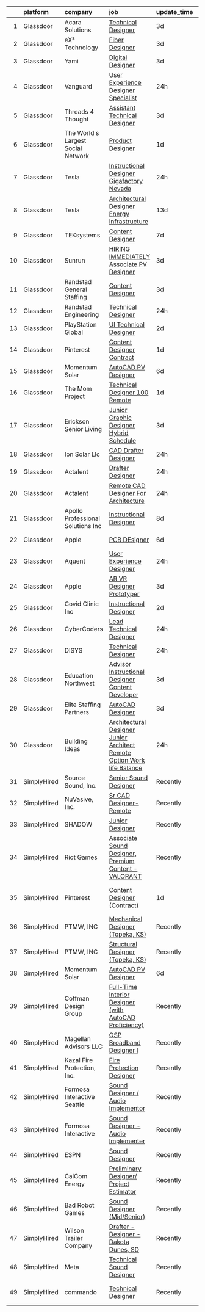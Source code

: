 

|    | platform    | company                            | job                                                                                                                                                                                                                                                                                                                                                                                                                                                                                                                                                                                                                                                                                                                                                                                                                                                                                                                                                                                                                                                                                                                                                                                                                                                                                                                                                                                                                                                                                                                                      | update_time   | location                      |
|---:|:------------|:-----------------------------------|:-----------------------------------------------------------------------------------------------------------------------------------------------------------------------------------------------------------------------------------------------------------------------------------------------------------------------------------------------------------------------------------------------------------------------------------------------------------------------------------------------------------------------------------------------------------------------------------------------------------------------------------------------------------------------------------------------------------------------------------------------------------------------------------------------------------------------------------------------------------------------------------------------------------------------------------------------------------------------------------------------------------------------------------------------------------------------------------------------------------------------------------------------------------------------------------------------------------------------------------------------------------------------------------------------------------------------------------------------------------------------------------------------------------------------------------------------------------------------------------------------------------------------------------------|:--------------|:------------------------------|
|  1 | Glassdoor   | Acara Solutions                    | [Technical Designer](https://www.glassdoor.com/partner/jobListing.htm?pos=115&ao=1110586&s=58&guid=00000183b1462b12be40de045f3eb716&src=GD_JOB_AD&t=SR&vt=w&cs=1_ea3396a7&cb=1665126509732&jobListingId=1008181993834&cpc=6A22310A23505C64&jrtk=3-0-1geokcapsh4fs801-1geokcaqg28im000-d8d157314acd840f--6NYlbfkN0BQuJXpfawXtfhwzLerQhC04iCxGrelUvn_xttDeop7CMmG32gURwRxtmLdzLGxgEQmZ8CREH2ktHNmkg6bckhbABEnTVq68w0z-4oC2EJ0ZMVv-WY3EPVcKJFz9z264rlnipFEiqGGHI0JD9WVUD8m1hYSu6RugMUdabt7CJ-Imj6MpVBKKP0OzNYvlkkHI6D61bS6mxn9Wt-A1TzgFfscXYw-LH5_EPCFTToZX6G5W3ZI3-Ii-Ej8gcSK0IphCR9NEPi17eym5t1TPwm89KtrK0HlBNkBr9ZxCww_KObFuvrXgHKIiwYhY2fu9RrqJ9RCCBuJ6FyQPSR1r9NKtVbKj8QI4aYtuo4LjSutywVxJK7fMngsOrPZGWdtMocyrygOiegJoxX1xF5OZSlkuV6qnr1b9jqmx199n_2ptyd0cM2vE5SJJQNOysEBBVO7y1Aotwz_aaTjXKtZy8A-h6fNwtHDdkxUxfN6N2t5SyeR67qe9EyKo5WP1L_h9MSFrfzaDTwE4zN0c8tpz6Zr8yhG9sSP46-op2s9n8tnv24NYn0EwdtC6V86Mj64Pl2jW6tbWD96kgeMlQk2WpT3OutV9G9gAA5XQ77xW923i-a4wSa2rJ9XSQGXtNubnTjOq-vJXKrQ746kivQeel-qDsFF7NHBvoqqmwBZ5XoJOFLO9J82D34gF85ccDh3cZUnDQRBSmwxxHrexpNXG1g23fpv)                                                                                                                                                                                                                                                                                                                                                                                                                                                                 | 3d            | Orlando, FL                   |
|  2 | Glassdoor   | eX² Technology                     | [Fiber Designer](https://www.glassdoor.com/partner/jobListing.htm?pos=112&ao=1110586&s=58&guid=00000183b1462b12be40de045f3eb716&src=GD_JOB_AD&t=SR&vt=w&ea=1&cs=1_a7ef0841&cb=1665126509732&jobListingId=1008181152822&cpc=149B3D5996025BBA&jrtk=3-0-1geokcapsh4fs801-1geokcaqg28im000-501e28533526928d--6NYlbfkN0Af7IH--f52cTUDwFMUanxXcd3NiV5wYJyzlyk1G5yREYjpyx22ZkWQaczA53RNvwV3Ft1O_8Sf5jnopNqidS4B3P51tgzO1hiw2xJV1Mw8KGQSfBibd-t3JzQt5z7MzEKLTZHiUr5suJhbdEWMLlPvNnwEqtYiFjXACWBU4mOVYy8ivw2VUYCkOZnonorSkWlxP46oKHKlS4JqHspeL5DkK1zISuoVAjn90baQ6P26LiZ3iBgUYRlj8DcfNRoULSWraLucKFIyy6TmZKstnUHt7OgKODpytopxRDTkE_1HwZpVAi9bVRpDqSVrQKntASRsUfx1dUsstDxLXZDCpMqB68FlVhBzAJQyVrPTm3--B_abya2ug0iffH-BmUNIRFBW4Dg1UGzhiDvxbxM3R-6C36nVb72L9VUIgbNL_pSv-ooBNmjRFea3HV7WqHCA0UQOjCpd9DanXaevOgNElqvduuy1QgHZFvqIUngBB9hd31NTH0NaOJIGEOk7Do-H0H1Qbmr0RrMlsw%3D%3D)                                                                                                                                                                                                                                                                                                                                                                                                                                                                                                                                                                                                                                                                    | 3d            | Remote                        |
|  3 | Glassdoor   | Yami                               | [Digital Designer](https://www.glassdoor.com/partner/jobListing.htm?pos=106&ao=1110586&s=58&guid=00000183b1462b12be40de045f3eb716&src=GD_JOB_AD&t=SR&vt=w&ea=1&cs=1_1d137105&cb=1665126509731&jobListingId=1008181019653&cpc=8D52E76475A7E842&jrtk=3-0-1geokcapsh4fs801-1geokcaqg28im000-4b7391dd8006dac6--6NYlbfkN0DsBOlmEAMqZtav1V1WKZO3RUElpafjggtWvxyDQ3xFSmyORkCOQyPRy8brDkQF-0tx-M_FaeGFTi5xPkXA6pP_llQ907OambRdmHN7rVS4lqoHDoH3T9hJpxZ4Yo4p270-LHduIFPvCR90ID65X1Ans2reBfMYIPmQhvUzvYw15zuBBZI0Kx1zAKTlY_5ChHx5oKd7iFbwXbv_AZ0gs1pKbgDqipjKS10oCfMkrvrVCntS-cwFeM3upPmKD3UOAKCpg3PW8ZqnY_FPPnTRO-LeNaeA56xOUJqmj7uHVMMR1e1_X14GUWZ94L4b3hm_tZuqds6Z9QkSngG6ukmErSePCNghmfYGHpC6Vv7PC8_ASKlaABG5-s6l5gelBAlamW_jl6l5gCWPzsRz-DWbi5ihPTicBUrjPaQ0lNvtjZnq94xiXcWEjWhks3ncuz2J7F6K7fatbDsjf9Y7xD7hMJm90Vpt-9oVGGyFf3zgxb4G0N8ReDr_fPgH8MqFrGT0w_4%3D)                                                                                                                                                                                                                                                                                                                                                                                                                                                                                                                                                                                                                                                                                | 3d            | Brea, CA                      |
|  4 | Glassdoor   | Vanguard                           | [User Experience Designer  Specialist](https://www.glassdoor.com/partner/jobListing.htm?pos=101&ao=1110586&s=58&guid=00000183b1462b12be40de045f3eb716&src=GD_JOB_AD&t=SR&vt=w&cs=1_bbf996ee&cb=1665126509730&jobListingId=1008190957929&cpc=CA5E2B5B7F82281C&jrtk=3-0-1geokcapsh4fs801-1geokcaqg28im000-ffd6b198e7dfc874--6NYlbfkN0BWQs_M7ZA8XLbIFWVw-PYcVVEPryqVLyWhKaEKPskHyy2-z6Z78n5au6PljKOGTAr1gdms7dybEXKYXycET6cgXiyHaT9VyQOXI-iUNz--_2vMp14FMahmsTFWg-R_ElZz8CaoOwv5JUv1lRN9TU03VywEi382tjnCJq0E_lrhNA1-qvFWCRvPcTySodYyWA4DZ7bKEnw8f97-5gm_equU5H8vNSymao9fXx0688QIUIOB5fuotwF2eo9X47apqzBfSjP5ewgZ1GUxuNEOeQfBkKBJZbz7WA64__LVU2sFrnDHcaVevhBN4FNojt0NyPaAsIqKB0o5muEoBkmtvYPotnmAaI9hPuoPYFYPJxPviH1EkRPiHcjj6hhb1IS34mkkOXV7Dap1YPV3dbBEHVU3QQbhB_JxLojJyf_6Yx5YxIrbWDNsuSLgNCrtiJqsN9ea4ypxl0tAMT1-9l8Hb5kK2iaOL4Vs2JAH-vXqIJQhqXdEqOZsK70ppx92XXX0oZSbe1Kpg-scdncC4zqJwmtaDxC-1FtH-bfDH_9MYwStBoixUBheIaXWxJKs-Qi1DlXHxXf9_DbzwNoiKSlf4tfVo2X4BSWv45potwKcBlJ2_kBr77zvhP-cYVW0WGV2ef3AQJc8O-ssccDDAWZJLYshtjZ7npGIadNCrUfqamov_Wi87YAOdlPtBNuUcByrrSpJfGbBCzGxmO-mphjCOd3X02QAT8ZdcMR-MqZVYpWTFWPRnXrJGNji1iun8GJypZSbhvJRm3Ri6c2c-W9PPuiEVU3JXm04V0aXKS11INoEPgNy3efZ2cuAiiCX60XQtcbT4fjzqjVin7u5d7RhQZhW1FLilSn5l25IZ0b1xNJa8ziZTWoEONjHwAeAMWZAoy1TNomCBwD0gE9h7SMN_SDXgPNDK65-XUW5FrcUIByDlM__3oi8AbQuVGl4QwLBWsmctlDHuWgPcSNGCORZzpqvAAqo5g7z13jJYO10GdHnc3IDtBo9imy5YHI5rzFtFafTcTDYtlpZHsH4pTqNoO2USR45koOmMAlYR24wVPaFDODe3WFFPWEOcmuhZDncMGXEZK27IaX0TZwWmckhhQwk6NEN3CxTodiKA2IwVne19MYlL0mxMztlktWWbiBap5k%3D) | 24h           | Charlotte, NC                 |
|  5 | Glassdoor   | Threads 4 Thought                  | [Assistant Technical Designer](https://www.glassdoor.com/partner/jobListing.htm?pos=105&ao=1110586&s=58&guid=00000183b1462b12be40de045f3eb716&src=GD_JOB_AD&t=SR&vt=w&ea=1&cs=1_bc234a4f&cb=1665126509731&jobListingId=1008181073185&cpc=7095061949A44974&jrtk=3-0-1geokcapsh4fs801-1geokcaqg28im000-66cfb0cd2a94e85e--6NYlbfkN0CvahHJL5dpwIe5nlYo2UZJB8CTXAEl9vJAxrd3EfdRQXgjh4B9lozu_TTseRakeh3Sj3UNYpP20lKRhCPDrnkQrL45L--LTF4MCXgRVpPeO80nceR--QTLoBI9FvqkC5kf3WpO8VOhS3gLpKsUo7S3A1CC1rwtBFHDI2FswDEbnAWfW-7q-G8p_aukSRyFmAfXL2QtLLO35T_6Xzvlj5u7EpW9pbw4ZQqOTsgEkmMvzkJ1fpZVnL_3bgcAsOSplueNtZ35rsXIje4OfsLljAYaGPhjcAJKSbjKPlpXxR3Jyx9l9gngXlc9TW32i27FAB0NYcSW842Tr-h-GQiimAxDq2QO9e3rcZ8Ixh-8mKRIyMn7Agh9Ytpr6PVSzlszdf465OXHbO7-Te3IdsR_bvQPCtQQY_EVVELBvJv5x1FMSEp8hm2MQASr5lZ9402cpfGOMGRwU0P6BuW3VrvpuhpdZULZ8Esu7ImjXMy7uLQa4u5WL84MM7CTpwEROn4P3ElEGO_3DXrarSOs6rOu8y7m)                                                                                                                                                                                                                                                                                                                                                                                                                                                                                                                                                                                                                                                  | 3d            | Van Nuys, CA                  |
|  6 | Glassdoor   | The World s Largest Social Network | [Product Designer](https://www.glassdoor.com/partner/jobListing.htm?pos=119&ao=1110586&s=58&guid=00000183b1462b12be40de045f3eb716&src=GD_JOB_AD&t=SR&vt=w&ea=1&cs=1_446de632&cb=1665126509733&jobListingId=1008187748779&cpc=AC285F3A3ECA6BB0&jrtk=3-0-1geokcapsh4fs801-1geokcaqg28im000-1b1cdd9b7422994d--6NYlbfkN0DSgjPPcnEdvoK3uuxfISLALE6pB1FR7YSHOr_tSg5_QGIhoz_2VqUepdcKLBLI_zT0DoD7XNjRcoIcKaTHwCz2Y2i1ECq_EwQMZd_omv903366SD5UImpmluXMywfiyVHpmfwirt2S1rMON-P3oeMczuQ-N_mFs0zMW3royv0fGkzCUxKi9qwJil8oeRnyMD8veniEcvmpBcDdHNjtGASIkVe6GWH3h9WDFE2qcuy-7JcX6N7NAT4yqsgUBFGqrzT4txfIV9vXh_UG8frTVq_4BUEapxq8QxyItaIUWzH6-vkU-7_dxMOPZiI83WnOygldRbGrQnP24DQjbVLIuvSjwqKncydAqG3TWQ_j9HB-e1uHGk27Lv8lBomjeLl9Q3epwql0wUJTzEetkkyhHS8Gg5wPP_-Oo20KGssjx_KHKugZLZhIVa7ot63kp0Sc2WMkbd9v9enlyHpCgl5sYOjVuxJiWU3sVakVJaRI64gZ784HY_TkLbJXs2Ibpky8XqiRg0tii5FY1TMxNxpCwiTOse9v1Lyjpg--gti3ujXYuklwHw14o7Yqa3qNndvMDgyo_FPk7BNSMOksZ5c958Pj)                                                                                                                                                                                                                                                                                                                                                                                                                                                                                                                                                                                              | 1d            | New York, NY                  |
|  7 | Glassdoor   | Tesla                              | [Instructional Designer  Gigafactory Nevada](https://www.glassdoor.com/partner/jobListing.htm?pos=103&ao=1110586&s=58&guid=00000183b1462b12be40de045f3eb716&src=GD_JOB_AD&t=SR&vt=w&cs=1_ab409318&cb=1665126509730&jobListingId=1008189902600&cpc=6FC5BA77C9A4CD78&jrtk=3-0-1geokcapsh4fs801-1geokcaqg28im000-bd456a97561c0fd0--6NYlbfkN0BkX03mv_qGbDFMol2YHqLRvzzvm2LmpzMO_FcYL_FtJlnJTzsjtFTdelRG5HbGrIe73qX_8cIg3ELV6R1qcRjimmS1G09ShQPiiKrIzkEJQtma9MT6LmHTUSDAwneCWyJtt7hi22QX0Ib4DMPvNSFVIMgMsLczosmbvaODcbccaKF09dHV7o39M80iQFSF5nI0UWji67d77CoOMrp7l3Ux6gMODfE6L-Cn61xgnp5YiYUZKJyVcn93DxdJMF1OAxbhpRQQ8zhDOIt437ujgtggMiTXVjbTHKTBuUsEZFPAr3dQwDo5hba2ucnUazXf4WP5G1-hXDdEPOdiiIJsBsI-K9b91KUQO8RBQYzTeyB7APFTKjF_3XU8NSxoOInOqPsOYMyDGPaN6dX7ndR7NYP_zBe8pNgqpQaOJiGoI2Pz-wm6_OHQgcAxvaoLI5tBnIcbPHYxqCxN3Uj7GyLuClg9d-XhZAzCRiPNWBOoyjxsQ_Ly2LB_ljUv2b--JOA4optrn6PzYYBOYx7Op410kUNa)                                                                                                                                                                                                                                                                                                                                                                                                                                                                                                                                                                                                                                         | 24h           | Sparks, NV                    |
|  8 | Glassdoor   | Tesla                              | [Architectural Designer  Energy Infrastructure](https://www.glassdoor.com/partner/jobListing.htm?pos=111&ao=1110586&s=58&guid=00000183b1462b12be40de045f3eb716&src=GD_JOB_AD&t=SR&vt=w&cs=1_272d24f7&cb=1665126509732&jobListingId=1008157900538&cpc=2CAED5C921A5F994&jrtk=3-0-1geokcapsh4fs801-1geokcaqg28im000-cc22fabd2b8fda2b--6NYlbfkN0BkX03mv_qGbDFMol2YHqLRvzzvm2LmpzMO_FcYL_FtJlnJTzsjtFTdelRG5HbGrIeSusCXICEjkzYmbzCEPg2NVVqVwZzw5JFA9_oHVCBnp17UhLj5rOZaWxEkNbX9vRJfOLxWDWFETZqKnqIT1bHbfW_n7rS6SJ-j2gQHDq6bQs4QUyaDsRZ2F1qNKq7TU_gSLnO4cJfYwpMD1HkjagM8RHzZWSk7tlpXHpGvnnwj2NrdcI2zZ_cxPlm3zXuFw2UPyVvL5QY2vGLd4UJv4iLynkgERaLJeFSRt0oPIWeSI7DmkwISlwzejn-RaTBMIFx3cHTXmRp5yGm6iRux6gf3fc8P5tKn8fk1GeIt3p-Co5oJLfeyBOkYK8Kzfqd4OHlzXbYtSd-5D0sjW6z7OVXumkF7Yppi4-xsVvNEPJJMwbMJMcbDURebX0Fsp2DV0lFkfULBYo8m-fo_PV4xrOnDPfX2DRAJZ1qTuqwEre0rd5YJxl8tjE_O9tcSTjVZD_yOTW2Jv7vsPEl85jJV4skY)                                                                                                                                                                                                                                                                                                                                                                                                                                                                                                                                                                                                                                      | 13d           | Fremont, CA                   |
|  9 | Glassdoor   | TEKsystems                         | [Content Designer](https://www.glassdoor.com/partner/jobListing.htm?pos=126&ao=1110586&s=58&guid=00000183b1462b12be40de045f3eb716&src=GD_JOB_AD&t=SR&vt=w&cs=1_f6787ea8&cb=1665126509733&jobListingId=1008172766137&cpc=9908D8D4413DBB8A&jrtk=3-0-1geokcapsh4fs801-1geokcaqg28im000-5c23b0692e70d235--6NYlbfkN0AuKz8EBO1xHDEL7V2YF9xF3dC_I9B9i-Zw2Jh8clPMK3KTieKealHQMRxLfyLBLKJ4QXP66uOfdwizqrx5IHsmziXrGj8iTkYpk2ObmCVm1Sf5eFc0v86RIiYqSTutH28uyHBUSROFHEdjVCAEDm-WQoNW0BvX-pATjsluuwQ9npgOwAp0_rzH4-yu4-tB2xUaFAOBpEDO5LjevrgvaCJ0jJLVGalSFbOi_NTtD17mu0IkWxkFM9cgnbBKSlpV6mPr9Sfvjavgj1LQ1y2Ns4jUpnZEMx-O-ILp5kCUlKm0MpVZzr0fgdSsWmwK_ChTPHTZSfEIn2oFNBsOFvPyBS27GXZ2UuLZLj8AYyw4wKczuo4uhXBULLlbhXV-e0-Tp3tfZfeVLQ0pdTAswDT3IUS4e_4QlPa6tEHx2VkQrCRPF9HtfojN3wEv2OVTz1sb7QsYXQS4K0pqzxCRAMD8g8BXzAfGXINAjdFxNUP8lQVcMzVbfBHedqY_5Sbib-iWZWud4UeR7GC8a_NnfWXeicKx2043acveyFVdq7zHa4KxfGokI6VCMoIXp0kBMGa-LQgG-xZpMB0wHH5iPACRMWCKBD7MgEio3DkWnjLQoarnSMVb1jeY1uGeu3MC35NXB0rHyHUe0ywh6W00gl9e7WXR222a1L8Wd6uTnetR7Zp3zldGVMd1F-uMAkuIaL4G9GMKJ_-0Bp5ArhtVDN2MnVlZrOwNX7QtA3tbS_--Pw__yxAQxpoRZF4VpVhDHZq5K3opa6iLdNWE5TFh3N02HROa5iglw6nfhsLLT-eL2uZ453d4sZzjE2VinJLzC20xqNmG5UVCptoIvRMxIfulWYQQMToCvbukDoscHYJvxFihi3RXLjRl-oFes-3S9YnR24cg8CLn-vKYgcfx3obAkBJnqNacJ6vSM5g7Z-57yGtrJ975MBM_ZFOPKKfeq9-hVm4y3DXV3RYIwa9AtJwI92T7dtp7O1pcaK0%3D)                                                                                                                                                                                     | 7d            | Mountain View, CA             |
| 10 | Glassdoor   | Sunrun                             | [HIRING IMMEDIATELY   Associate PV Designer](https://www.glassdoor.com/partner/jobListing.htm?pos=107&ao=1110586&s=58&guid=00000183b1462b12be40de045f3eb716&src=GD_JOB_AD&t=SR&vt=w&ea=1&cs=1_83d64be0&cb=1665126509731&jobListingId=1008181328108&cpc=F41FEAB56D215062&jrtk=3-0-1geokcapsh4fs801-1geokcaqg28im000-a03ea1800d9442c8--6NYlbfkN0AAJYvQJqkGyctdbwgYBdqpzYSt0PUhiiQc8Z2SIVaOwlllVF9sRwa6yXPHg7jqUvRGjME78G0t_8vnx9fpjTJ22wRaZieaF0SCLNOosVUgzBzfWwxRh8fMLZLGpbZzXzDvCrymmLo_7inDmLK5m2n-9hPrZCuuDm1qM5fn1x6JyvpC5wpwRtwOZnOCU7Qzc8L1PpqYjg-DlBg43n1Pj1KKl9uuueQIUa0kOPnMlx9kRZcGDaPBnPs4oQ-Qg4orKKPKZhr4qRRUvnj6JflPHIgwSDdluMQD424tHFZfRLidUxd7V5hzSdQ9FVxvQOLpU9LxfatTbs8xzCv_rEFTco3eKUSjozFklGcQsks1ZuXGm6C8jmyYWIeK0LhI-Qerq6DsXD3eTB57ZPXmmkHoSuO9dyd4OOeewjO0soEMtiUTQG0MidkXJvWy8CqMY2hu3kV9wT7PH00nNv7k8GiXRsDyL0V0K6bwFtulvRcs3w9LqE1fS4XZcHphRLWzPNCq4UULVhH6JRNW2aZTRew__jvacmMsahmW_5g%3D)                                                                                                                                                                                                                                                                                                                                                                                                                                                                                                                                                                                                                      | 3d            | Remote                        |
| 11 | Glassdoor   | Randstad General Staffing          | [Content Designer](https://www.glassdoor.com/partner/jobListing.htm?pos=127&ao=1110586&s=58&guid=00000183b1462b12be40de045f3eb716&src=GD_JOB_AD&t=SR&vt=w&ea=1&cs=1_a2d3d814&cb=1665126509733&jobListingId=1008181578672&cpc=3BA4CE39D5B5DEF5&jrtk=3-0-1geokcapsh4fs801-1geokcaqg28im000-326b4307124ced4a--6NYlbfkN0BP0SNj5t90jkfF5SbRhYc-YYyKnIlIACqwosTKYtJiUOp36XFEILIiS7L7ZnRCcYTD7A53rHEzN5TVr-YWZ1pFxV8KeU_yayxXbT3r3wcFhix0le95XAcQNOShQPAMoTLUQeN4cvEc6GIFypV86Z7-vbER7mNvHUerwToysZ35UiFRKmiKEOe1KsfbqKm3K_9Nb-avlbLGb2QKqPMlcjF951rj3bhwbLlc1SE-6czL2axu8mcbAuGc0B9VVN16f4EKw2HPLoEuOPWnp0usGKaSA1S8pAtjeWdvveYnOSPSoOEwFYlTT1OJCqU6RXwBu1VKf7FHCySR6bwuF6up1uvFC4ndrVL1tN1-A8SN2Ykjv5rcJYaALE4ny92teapSfnfL6nhDTgxkedmgyANgnJJLy35ON7F2MjhpID_rfBocHvVFDq4StEtWvxuuIeAqSxoPutOsN7cs4FvhrjLamJLpmAcor4S9tTwN9ntNkIHx9M790nm6EqymtgDEr2JXURkOyrDlOD1tAEIkv5-HfT_jTt5e8L_ZZs-1dPSOH_tTLjJctTUZeheGQzB-XHXgd1EChOh33PUBkXuZl6onnuNazM0JOuIXVHe4QQHRiQ_-OkEOZ3XHj6P12GS5SaNqWSjjc60_WeTAzGesUQilPXdHEteOwuoDuzr3fnz5MHod8BCxcwR9sVOxltLLITIC9cEOmdcRGoCEVMeKY4t-Xeq-YvzADBwo4fc%3D)                                                                                                                                                                                                                                                                                                                                                                                                                                                | 3d            | Remote                        |
| 12 | Glassdoor   | Randstad Engineering               | [Technical Designer](https://www.glassdoor.com/partner/jobListing.htm?pos=120&ao=1110586&s=58&guid=00000183b1462b12be40de045f3eb716&src=GD_JOB_AD&t=SR&vt=w&ea=1&cs=1_794eea52&cb=1665126509733&jobListingId=1008189795655&cpc=FA84DF7EA1EC2398&jrtk=3-0-1geokcapsh4fs801-1geokcaqg28im000-82d416b6268cc435--6NYlbfkN0BDx217eft1lC7uqItkaModCFPNh_e0lnHdKkvEJecXwu4gIqA7CFTnvSYR8MShG5Y0r5TYS8Cv9ytRrVtpyr2lwlcSRmCKm9-9XLiedezTVYLBT-v7Ryam7wc57Gn6zza4wYo6J5fEUDQwVj8X3YpnIG_9ydsil4EeQ6zs3S1J5n5zi7ROBI7Npt_Dsu5P0e9mn0Schsw_aFUP309yraUjodwTp0aB4Fg1ssCc9p1NBaS9JOjWavOWwY1iYjnwcZtWBsBbcQPsl6pnA287O__ZEg1HrIHMPQ0V0_pq2dyXTLeDHQ8b36StEQFpOiv7oYwCO5hOjzUAqzO81zHX3qir3BI4IUgYEK2XQjf9UJ-zokF__-yJ2ZYdm0TgOx1ysC6G6upmoIm-PD51biOcet8CiVa1mWTa7cU8KqX2W3TTtL1P7MGUjRMytKlj5C_fa41APsDlpFbA0JuNMuh9B9-kfpelGiXFFsIpTWTfABGJgQ9jd4pHGO56mq7OgkStaLofye0zgtvbPTvD0_yFovXzwvmRp_6G-I833Wv74TK8RmJxYAhKFLEIgGn1ug-z_lT_910qb8MXD1dnGngXEOrO7jk6KUX6PxxTqJDnAkzixpWubJHf_rcBTJGOL5wy61gVklk449DNcg%3D%3D)                                                                                                                                                                                                                                                                                                                                                                                                                                                                                                                                | 24h           | Orlando, FL                   |
| 13 | Glassdoor   | PlayStation Global                 | [UI Technical Designer](https://www.glassdoor.com/partner/jobListing.htm?pos=129&ao=1136043&s=58&guid=00000183b1462b12be40de045f3eb716&src=GD_JOB_AD&t=SR&vt=w&ea=1&cs=1_c39fd97a&cb=1665126509733&jobListingId=1008183972784&jrtk=3-0-1geokcapsh4fs801-1geokcaqg28im000-a40d39671f177872-)                                                                                                                                                                                                                                                                                                                                                                                                                                                                                                                                                                                                                                                                                                                                                                                                                                                                                                                                                                                                                                                                                                                                                                                                                                              | 2d            | San Diego, CA                 |
| 14 | Glassdoor   | Pinterest                          | [Content Designer  Contract ](https://www.glassdoor.com/partner/jobListing.htm?pos=130&ao=1136043&s=58&guid=00000183b1462b12be40de045f3eb716&src=GD_JOB_AD&t=SR&vt=w&ea=1&cs=1_350cc9f7&cb=1665126509733&jobListingId=1008187170089&jrtk=3-0-1geokcapsh4fs801-1geokcaqg28im000-69a2494a4e8597fd-)                                                                                                                                                                                                                                                                                                                                                                                                                                                                                                                                                                                                                                                                                                                                                                                                                                                                                                                                                                                                                                                                                                                                                                                                                                        | 1d            | San Francisco, CA             |
| 15 | Glassdoor   | Momentum Solar                     | [AutoCAD PV Designer](https://www.glassdoor.com/partner/jobListing.htm?pos=128&ao=1136043&s=58&guid=00000183b1462b12be40de045f3eb716&src=GD_JOB_AD&t=SR&vt=w&ea=1&cs=1_5b9be2d4&cb=1665126509733&jobListingId=1008175751683&jrtk=3-0-1geokcapsh4fs801-1geokcaqg28im000-ec289f27f615fa4c-)                                                                                                                                                                                                                                                                                                                                                                                                                                                                                                                                                                                                                                                                                                                                                                                                                                                                                                                                                                                                                                                                                                                                                                                                                                                | 6d            | Remote                        |
| 16 | Glassdoor   | The Mom Project                    | [Technical Designer  100  Remote ](https://www.glassdoor.com/partner/jobListing.htm?pos=117&ao=1110586&s=58&guid=00000183b1462b12be40de045f3eb716&src=GD_JOB_AD&t=SR&vt=w&cs=1_648f055a&cb=1665126509732&jobListingId=1008187455974&cpc=654405A9B1E0A9F5&jrtk=3-0-1geokcapsh4fs801-1geokcaqg28im000-2b7a89cb093a293f--6NYlbfkN0BDp_epf89aHDQhKpPegNJQ_ldQpEFZQsM9OcONMGxWx6pU56EKHF58QjVdAUvn2gUzwHzTDZRzbgVCcvYoK4rZSknQAEOKvWvIwhQpXi-Zq3rliI-fHFU4qQsyGov3paMiYE5yvJC2lu2C9AwBYn-oIwpNggQ5AIsK3BwBBrkphW4kkon5aurPaR1knE9O4DuL48kLAdq62Sy-LRYmT2_AL3ywMLHVS8BKOP9n6o0jdPk2O3d4DHhDvDn7L3vAMCizCVU8BD4iQQOCgPNeie6WOoWaSJFzu7VhiCGRIMAslzGLtNTMdAyXr9ZGFjPcs0Uo0qLTFbXOEaqnBwH1IKlFEH2OZYhUayyoGsoNwnlJrFnmobsRxyyhZU17nWz2QlJijfOYL5ynIgmfRSi5lawN50oYIEdedjudnaWzLMZGkxw07wwNvl3vqNXoD8pjP77N1obOvXI8HqeOOL2FIZJTS0e-ewV_Mesiy8CRdTWKjvfnZgqfR-q3EQ5Yia1sVlmqZiZhs3JQwN0HZBfe-YMF_T5czjc4EqLMWw6OjoOwMOTU_sLnw2saT61yOyaZ8g-f0ZRW0Ta69w%3D%3D)                                                                                                                                                                                                                                                                                                                                                                                                                                                                                                                                                                                       | 1d            | Remote                        |
| 17 | Glassdoor   | Erickson Senior Living             | [Junior Graphic Designer  Hybrid Schedule](https://www.glassdoor.com/partner/jobListing.htm?pos=113&ao=1110586&s=58&guid=00000183b1462b12be40de045f3eb716&src=GD_JOB_AD&t=SR&vt=w&cs=1_45f79ecb&cb=1665126509732&jobListingId=1008181622820&cpc=451933188B21919D&jrtk=3-0-1geokcapsh4fs801-1geokcaqg28im000-0951b05987dfed0f--6NYlbfkN0Aw3paYmwU6FofVDdXTN6b2jRH4engFYV06vIOeUBvgcMPmiZAagjCk1RrrziBtCf7tpnaIWTetQkU4Bk801G2TR76OEPdi5tqiW5RJSEKhClqLDEX6Edi6ruZ8jWTKy4HMvfAcukzUPcxMktpIdwdVjvOEItJhGX0NcMu91RrkW8vjKZfufOqIBimfmV_gYoFcbJt3Cy0-qd9SmiIxwf42QAF1pRfEaxONN6aWAkaqcm4913YkYahmEZTlWpglx1La-TzQEeKPrXGOKaqfO0YXCAaIz4Tfc9yZZI2nS-LHqm4wPSTN6uhfSj2LdJJCTIUYZalIe_q1zQ2v4MRR5E8hwksNjKBb981-zgwyQKAaNtxwyODQlZmxxAeZmxgF0E9A2l5lk9heM-QbykN0Oc3-U69xWvDDOJHJ1Qb_mg0dBMSD2IpGyfrfBapoBkkJBtwO84iyTttZRoHNHQS_oDQinR5Ahq_z4K7KnLihQ6miPLytWjRxv77DNmSoCdhVgucYhskZjiURHStSHi1bUwzQHNXv-HckH0WIlC5LbhhoxPcLLVXbWZb0)                                                                                                                                                                                                                                                                                                                                                                                                                                                                                                                                                                                                           | 3d            | Baltimore, MD                 |
| 18 | Glassdoor   | Ion Solar Llc                      | [CAD Drafter Designer](https://www.glassdoor.com/partner/jobListing.htm?pos=102&ao=1110586&s=58&guid=00000183b1462b12be40de045f3eb716&src=GD_JOB_AD&t=SR&vt=w&ea=1&cs=1_465fa536&cb=1665126509730&jobListingId=1008189149549&cpc=3C7BB2D400054DDD&jrtk=3-0-1geokcapsh4fs801-1geokcaqg28im000-eddf56f31812173d--6NYlbfkN0AltJ253pYd7wDA5Y2c0vzit8wethq8AtlNTe4srNQsaC3yo_mtRgrhD9u2l1DZPrx1s64PHWpoZeKLJ02qCxKKVfnhx5P_0kKVO4f5veGijpjcwsKbuwBweHWLV3bY3La_erx72suJQ2I7g20lOWmIrkqkJbfuWLwD7WuWT0DeZ9TWpCQ1dpluPimowRYMIiqvxUts82I3Y8eiHfKZ3GD_tXWWK_Ys9sGK-jicxVNjPM6rBTQH2gatZSgflrjSobwpEG6KkFwJc1BXnRv2RfxZSXAcXV91vuhbMrIooy0QvIPQ7HOhEHziV-epaveMMgI8bKDyK2dY5fXIN5thxVv3s4-s4qxE-xCuj1k4-y4q_9gCDPpfyQYIUGLQ2Ddcp53k4kUB1pZfqYQiRPBzc6ygVzl5OYtjZhOE9lGNsN1nU_NjwBeqlM8S0Zl9hFElxt4IhO8ijkPt1sA4QZFM_GMkE10vPtfJ5AaNMNodXElH_EA8dKUr6m0xWUoY6svGsVxI9HQYUnsbxUr-o43iM_f6)                                                                                                                                                                                                                                                                                                                                                                                                                                                                                                                                                                                                                                                          | 24h           | Provo, UT                     |
| 19 | Glassdoor   | Actalent                           | [Drafter Designer](https://www.glassdoor.com/partner/jobListing.htm?pos=124&ao=1110586&s=58&guid=00000183b1462b12be40de045f3eb716&src=GD_JOB_AD&t=SR&vt=w&ea=1&cs=1_8c0bc94a&cb=1665126509733&jobListingId=1008190933007&cpc=451933188B21919D&jrtk=3-0-1geokcapsh4fs801-1geokcaqg28im000-186e5c02bcd006fd--6NYlbfkN0ChYVx_I3yfZ_JDY3EFoivtqvi_stwnZ_kRt8Dowt_l_d1ydueao4NE-oUleRJ4yhj6Tx0fE9MGKqebvqXd-fr7vtaMaSL5tQnjiTds2OruuQf-wUacU-i_z10tAXTHUX3NviWF9vj8yicxVEt-sIychDzamIne7JK9zcSFz08f_m7FOHs8BrfQNoF-p56NPZsN3ckEh5Uugn5cEI1-xrLF94MR9tK5QJd4yk4uHExJoT4uq8jtXwlRzXvbbtAPWhelALutrusZulZ4yeQct8xxNF1FAWgdA3aoDeweFeM9puJpXg2sX4hArE0AWcj3N64bc1V7R4YLj5C6hooKqvSKB_0Ku5MCF_nn5Vn-ESuv3__bi9etj9HCnrlsAMfJfNH245CvcXBCPGgmQMp5tOvrqUqw49rSPkYYjFXJsCwDbxG-j9LSJx8BBa6pr21Oc3dlzpqfiwPl08gdd-926utZSX0IhrEips37qi-bNLrwAI2FHCGQ_XcZ2jFHgGjZz6Uqm8JQqyS0vj2G8UWTIVwVS-ddvIKyX-mc_zSa8ag5hv6YBPu0oYtUunaWk3Mklb97-JZK_XtiCwYMYR_H2jjBi4rAG8ZIL-CBtkwWjhoeO477m_bhwaoJP1NVy8HMk78LHKrfq_1Xv73n06l9AjUEW8C0ZbK9XPCYU0TCALr6vdEPP-sPl0PfPBpEesccBPCfWugOcgL3RtNWVf7FdMgJ3XFAfoby0xjYk8IdylMH46m2Bz4UZT1rytKPykBHboNzvoTaXlRLExmEomFn5M05FmW_GOwmua1X9Ra8kee7x_lt6qndqUoNj2k_uIynv1HKIFoPwUVBoK6D8oP2XV-8CLY5lcT36EMyMdVHZj1S4VlzM8TURxtSUyId4-pvWlJfKat60LL2QUNmQcZQe-CGnSHr7IyoTVH_0B6g2SPbAwJkVoA8ObO_6MTuvdlcreO1EaH_fyRLDnOUkX3_Od5hwm6DDDkrzXTQf5hZyOj8_L7hhkDN8YBhcI9FD-ido9CdzHA7OIBW8qQc-_3b7YBOH0ZQl7qINkFG509r9OO8kw%3D%3D)                                                                                                  | 24h           | Lancaster, NY                 |
| 20 | Glassdoor   | Actalent                           | [Remote CAD Designer For Architecture](https://www.glassdoor.com/partner/jobListing.htm?pos=118&ao=1110586&s=58&guid=00000183b1462b12be40de045f3eb716&src=GD_JOB_AD&t=SR&vt=w&ea=1&cs=1_90c07c23&cb=1665126509732&jobListingId=1008190932961&cpc=32EE424DE2B657EB&jrtk=3-0-1geokcapsh4fs801-1geokcaqg28im000-1838c6720d3f6d22--6NYlbfkN0ChYVx_I3yfZ_JDY3EFoivtqvi_stwnZ_kRt8Dowt_l_d1ydueao4NE-oUleRJ4yhj6Tx0fE9MGKqO7XZlsNma-yl3KNPdQOAJQ3xzdggGTKfYAwDxVj5mged58Jmg5vueya2uW-WnvTa3DchRUI0wdJkzU9Jv6MCH5y98TXo3hv4TC1Gr2UwMxIi3gg5tiT-fHp1dne3GGvLymIFWCsNtLO0SNGwKKL5bmcJrq4zGpuME5CKZ8eiWGel9MQwcVz_JKuEmSvjZg8yDmVNWP4CAMeyFQnH87Zzxo-sc2zuX5FHzFfNcs9RyNGDydLi3xbaw_Jx4kaQ4ENLW_XsYnq1XTzKwSVEYENNlazMbvxDMt5fXTCZrFafEUM-EjbcgCXXrMNUZMfmvFqzQ4kPObd1Uz6B2eBl8Y8Ot0sd7bA-jv2PJ9pIIi-DZePdddzGTgFaZNX63aSq8Lhz7oqbTOjsFLtfCcfdu90HbvuibPzy3K_cIAL3mBII3awhDbkwdXHRgvMVSwN4i1BOqR_WyheIdPZtwlMpFRZSgpR1VQc-H4S4aQL-kOXsarLZUj1O_PRY_eLW1dS3Czq2yckXP-ODgfgEvtEnxZOzeP7NHj626Gpthe7z-wtjvipWThoJc8Z7TuNywCS6tsy5tXvHuq8ENysu9-BlIxLD1B_UwXRjiXilGEvP0SfwbBI9dtWbSAU3UwZpIvcnwbJujCZoVzPrRFeZrYjr_PxV8PpJOTvbPCyQFyq-mHfqsy-vbIkBwxtW_iBwZ-C1DIwdZfgkLgeF__te9S7yl590Q97j0fFEgGsB4O1hbArUwLuy2lykFGg8sSLNBEtM6bzPQmcafpq3dIzGHuUSWO98e3AlnbMRb9EssdIzMqQocUez0-Ay89OBwSIMg4gB2-mCOPU1pC8eFaEJnVvxMUpWXRG6PpshSeKmMSSjel6mENXE3sX6eG6NxgZ-b5ykfpMO41VVFb3dXhkkofJ3Lx4zk0kWKWsOIU3PODlS4fcWQ1CPBn_3jrVqLXT8RfWNL2mvARFeho1uW456MiH6CcZHkMT_INr9rL7Q%3D%3D)                                                                              | 24h           | Greensboro, NC                |
| 21 | Glassdoor   | Apollo Professional Solutions  Inc | [Instructional Designer](https://www.glassdoor.com/partner/jobListing.htm?pos=123&ao=1110586&s=58&guid=00000183b1462b12be40de045f3eb716&src=GD_JOB_AD&t=SR&vt=w&ea=1&cs=1_286dca4f&cb=1665126509733&jobListingId=1008168163335&cpc=2CAED5C921A5F994&jrtk=3-0-1geokcapsh4fs801-1geokcaqg28im000-a8a7b7ce991734d8--6NYlbfkN0CAhuD5_VJSGKds9a5niLzxiWOcN_E6D1JakCGF8i00d5ISuI-0-xh_cG2rFb0VvO-rr7Z_4pgJir5D4YGZX6JYxAHB19kyf4viFOoqlaMbrPcSLl9AMyuGECk3kk-jT2jRjh8MYfIjmu3JyHQWTu9VZtXDIK7BJ4ubsSTkQHigKnZQS2L20g_NE25UJyPN3zF25VeH_XcUWxi4nXVY4Fq0QfeZ1ryxuOrjKFx8Klom5B4WPDCwFAJrsjhvrQMjWEGLyb4wIO1sD2qwtaYJZQcSzBeXPg9IxtPA-kGSCtOGlj2Jd4HuunXGw3jJ6dGILv6It8XXgqWuhVWCpFWufBam_IQSKrSNOQB7lF-qEGJy8Obhe28_sAaP6WkmQ62VdJ75UGW11kyYzA3d4hRjD1e-U2fAM1AE4tFLpTe4HkrnZcYpDRiBOgDwz-QAPyFH9CnvYCgmHaawK1T7RDgqYahtV94W9FKPwecg35IqDboQJEPLlQvYNze4nSqC-HG27xp7ZOY-vLmAsHLuaUriszxV)                                                                                                                                                                                                                                                                                                                                                                                                                                                                                                                                                                                                                                                        | 8d            | Remote                        |
| 22 | Glassdoor   | Apple                              | [PCB DEsigner](https://www.glassdoor.com/partner/jobListing.htm?pos=114&ao=1110586&s=58&guid=00000183b1462b12be40de045f3eb716&src=GD_JOB_AD&t=SR&vt=w&cs=1_3c950948&cb=1665126509732&jobListingId=1008175989313&cpc=3BA4CE39D5B5DEF5&jrtk=3-0-1geokcapsh4fs801-1geokcaqg28im000-b81311950678642a--6NYlbfkN0BvKrLyj5gPmtZO9T8euul8TCxuuKNOtzRJOomxnwSEodTz2Bc-sPZlO_uSwsktAej1YMp9Pm389cvChDYqBChfF20QOXz-5zpLvcF824WkMCEmYNyhPyYsKmND4SRRm1yeIfY6nReuHXoxrSl-MyPeeTD1o09pNUvE359bdGmfxB5hFCtaVmDNfTB-fO2yhIRy56tc38j-tO3eWBH0Rb9tDfzvzTizA0NsOBexJx1wPgdOwUIJLCZvkMsSadicUt-wI7_fq1VdA7IC1nGbkgHrQnIkGsoQpl5H_G9Kh40fl_ROHlZknSrQKGO5uhIRknO7Fd7Q2JZspKHwAZp5POloBhZqqFOxhNI2foc1lF98X7zXKTUzK6moeLPa_JecoHI9Bmkhwo-zpbJ42Mwt8MsOrbHrbuwTtGwTOPt5ZqdXJnsXzm-Ef6wXiY62UkEam7zspvWBMo3_OR0HPkNQK1AoOtU6ca-f43owNpJP8Q6WJIB2T3YN8eIu7yPG1qSIkkFS3nI_iJclSP_AbhgeLhY0sE_tjJtUc2vLnvpIbvpl51pZLpIFxe4Vm3hyxMAPhH7D3nU532B_gUb70BtWZDo8cYLOXqc1A3rG08WOqufVxBQHbX526sGkbLIxvWEWD9TeeK35J9fMgItFUGy3RJGfc5VpZvncOAVyv6Y7i8DYbFBAUR-RPFZum5ZAnWH2VcfhaEKvYf5LmbOR0XI867jMWq4mRO2D0REtFdzwnzEvOVlUoirWRtrk5ABfMD53EDnU1TB_a3oStT6LGGlvKKY6xNrV0_LzoebegXywbmFrBDbMrDC6kICepvuZy7fjhOoT9piahCqHPRFS1WSSM8aaDXxIZmpitzqZ86Ep3veoZw9JR0zJ0L9ejBiTSKD_eV86gK62_j4lDajYrclbk1TRMdglW4c8PEbOo7J0tZ1CR7snIQmnBVAEaPkGC444z9aEFhs20SxS_nds6UmCTbSKWCRZqHXRx2WCgPrBRiF0qGNKr1sidPT-)                                                                                                                                                                       | 6d            | Cupertino, CA                 |
| 23 | Glassdoor   | Aquent                             | [User Experience Designer](https://www.glassdoor.com/partner/jobListing.htm?pos=121&ao=1110586&s=58&guid=00000183b1462b12be40de045f3eb716&src=GD_JOB_AD&t=SR&vt=w&cs=1_44afaa5e&cb=1665126509732&jobListingId=1008190187435&cpc=2CAED5C921A5F994&jrtk=3-0-1geokcapsh4fs801-1geokcaqg28im000-276e401c6d8ee364--6NYlbfkN0DMrcEu7yrtATojKJA7cEzGQ3FdRGWLh0CZQInL4ECGI9gD0Wolx9R2EDT7B77c2cQxjIjqlz8gqPrEJ17668BWz2fkaYQMiJyRxMI7h6DDjhJj2cKPVqPI6IkE_5TYsRw_MqO2fyXS4Mti8Jwr_faHn23h82STCTxQ9NSw5jWNLtBaloa1xI90rM4vWK2SvhbYbSaRU5uC_2mUQINus6eq6HnGF615LiBcLAfI-JnOqIH_Kp_AgE_V07QT0MlmzNeq3MxXdpz2bk502XJX2fEqZ69q09ViKZRQK7P5jNiVzIwz9EuIgDN79CNGr1fyaVbrZYuB_FZ5v5zMWBtY62n12Qa0Yqy9Ae0DmMC5nlLwFVDSeZWkMl5E80IwWjk-fJn1DckqtrNRsh3l2S_JB9n_umuOohJ3wyx0WJWYeSG4Ob2YlP3-dTO9PCkFExZMgqXSYPqcAawXh2dpVFDNpUyR9hmJeMeAdKw%3D)                                                                                                                                                                                                                                                                                                                                                                                                                                                                                                                                                                                                                                                                                                             | 24h           | Remote                        |
| 24 | Glassdoor   | Apple                              | [AR VR Designer Prototyper](https://www.glassdoor.com/partner/jobListing.htm?pos=109&ao=1110586&s=58&guid=00000183b1462b12be40de045f3eb716&src=GD_JOB_AD&t=SR&vt=w&cs=1_e308893c&cb=1665126509731&jobListingId=1008182353810&cpc=334ABAF5D42DC775&jrtk=3-0-1geokcapsh4fs801-1geokcaqg28im000-4cb779ec4aaa2b46--6NYlbfkN0BvKrLyj5gPmtZO9T8euul8TCxuuKNOtzRJOomxnwSEodTz2Bc-sPZl1dBMH13w-jOIitVvfr0iOGSDH01NpZkgLZLssfXafjmKqrC-06U95hNVAzFy5wMVDRp5qNEEMkm2pQEg7CFB3a3wmZ_708M-a7RBuCoXrDIB60pxyiwQvP8G8WP6RMpLj-rt1LpgM9MzuWFvPpzttfucSBjYYIXjsXx1AOQHaXpUoTr4D-YzvYp7mc48BBfuHBtysvDyVKZjH_9IfNNqKs-PFzKXJreG61WzrfNEAaVg6FOQwaE5HN-ncq1UiKAtqDLRgDL4wqkwtuadFg8NbAl6r_7VqR4Y6sdk1LcGXGMT85tTSN1kzxJnUd9KT3vVFpdnTbhvnYm-16kmLKZtd0YWOXRa74R9K-JqQeF4UPQulmbz96JrRHVT6YK100RduUbO1P2hAYp6YTBNfnlmr9lJZoCq3ISpQQxOJoKCKssP03QvXYIN1pTk1gNmBm2YTPoI_QcK17J2rAkls9k2csNLdNe8ge180AotNu-rlAaOfktzG7iK-DQoQVZ28kokZjcGbl_iqQWIO4NU0ZL2vT3tfpxfajt-Aoqr5FNNKnnhExSZzNw9jCay7NOyIUM-tCaPr_tweVAfYCCkNjW4dILhGa9xqlA8bVg5Vww1i94-oiM-BaeNsiVBXEyZl3KfphfflAEkkkghoh_i2A-XwEt9Vvsr6fLDseR1sMl6q-nb1N12iW2pKc2FWzwnWdfE6lQvr5iGk4SqWtxVa69SNuLS0fNmhjt4EbFjGK1Y7GlcQTEHqMcBuuDAV0o8u1y4GbRO-Bj4v84WP7MnhpvIXjrfmNJAxTrKdKbDGlLXMDo84uYKFB4Muo1Gc8Du8QFerczgWzV3dixUg9sI69fV_xAKrikp11Z9ca0AEzuz-jRMb2mHKBKERPNbp2xLfkAEyhFkomTI8e0Zth25VQ8rBxVHSxW4NbMHl90g710Q3pk7Ko4qbrrspyZUEkpxvP9yt7be6QxjAb0%3D)                                                                                                                                            | 3d            | Seattle, WA                   |
| 25 | Glassdoor   | Covid Clinic  Inc                  | [Instructional Designer](https://www.glassdoor.com/partner/jobListing.htm?pos=104&ao=1110586&s=58&guid=00000183b1462b12be40de045f3eb716&src=GD_JOB_AD&t=SR&vt=w&ea=1&cs=1_13a752d5&cb=1665126509731&jobListingId=1008183974593&cpc=654405A9B1E0A9F5&jrtk=3-0-1geokcapsh4fs801-1geokcaqg28im000-20890be371d51bdf--6NYlbfkN0Cw3GVScNsUs_PbnACPzEUHO09qFB-M7Os4wLzUGHf9V6Ikx35SFuv010BJuJKV2SFZrJCGwhYlAnJrtauB6zlpC8o0oH0Ny3_Y0pqM9pWB66N1-djPwmIC_E4ZAMC3rQWJHpIr6_hvxDF2MNW_notrIESX-9ZqWo5Aefg2-JxNFnKu-8VQpiBTRMTgbtGT7HyPZoa-8xQpJfXFUVWewvcO-wB3sjew5GzWbjJ9GHVDToawJW5SY3XMrYQxujohk8AQM-pdX17_SOOuqodFw0IhG8JiQCDXimf2fhA9Foh4TaQUfZ5EvllGPz9bVT4cc8jqZB4LuWMT_c2ZtQdcmKnKYMcKdA3RDnQjkwJLt-4w4F2j1LNG_BwTXdUDpmfxRn9znz5Q0NYq07OiphgSmaeUAe08hXU2oonS4sbOF-iQB9hH_U1L0pqAuP0B0wEbGvWLkEC6MxqRrLiXgDkTooba1Z5VitHrbvbAaokgQ-LlqcaxopeTmdTobtR0KY7cuXlKt14nQVjoNw%3D%3D)                                                                                                                                                                                                                                                                                                                                                                                                                                                                                                                                                                                                                                                            | 2d            | Remote                        |
| 26 | Glassdoor   | CyberCoders                        | [Lead Technical Designer](https://www.glassdoor.com/partner/jobListing.htm?pos=122&ao=1110586&s=58&guid=00000183b1462b12be40de045f3eb716&src=GD_JOB_AD&t=SR&vt=w&ea=1&cs=1_244a0c9e&cb=1665126509733&jobListingId=1008190928524&cpc=654405A9B1E0A9F5&jrtk=3-0-1geokcapsh4fs801-1geokcaqg28im000-5d03f54d7985c79a--6NYlbfkN0CpFJQzrgRR8WqXWK1qKKEqALWJw739KlKqr2H-MSI4eoBlI4EFrmor2FYZMP3muM02T08-2umJJsXFmYigXZ-BPOxUHSqSJRR9igbPwkVAURiOgKnpncXJTeEUs2un71LWTqEIJBETNC1m8lZYl8IBTNGs54E6eFYYlsBN4QgeUbv-5kG5mO5i7QXlqyeUKzb-oATqsEPGe7emUBhrckVfqP5wGdz9-UKS3FtgBfojClw-t4o68CsuBbY9vYrQWGq0pX6SVW9cvMlJLjT0Gvnebtgle6VGvmrpi0W_tQGJQ_TZN0-MlHQQu70z2kpvEj_mypgEg36wTkK2srCB1JPkipctzCI2KvJf-MkKFQXUl7-MApchBUCI6rRknkCEVJWV8SEsaVEDx8vhGttX_x1hWO3PCJJi_1tLzQrwnJYCmibw76Hkv2sm3YJsasbzRjKTsHuSbfpSDNriOvMRKAl1lSC78WRTRi-AVY9k7vvuAguTYGdH-Rsof24CYPR1Yk0zFgEGXejhRi0PH1f950n0feNUFC1uci5NiHHMmgXElKP9clnEJhpgmuocp3le1F6LUG3DbQEoQa8N_i2Bzdl5mGGTFYAeYisIuHMNaOvQ5OvIzTRUKwF4jHNiqCVxNgM_4tTKfiweHuWQOYgrPNftCLPre8ND2DLp9IpGl0HciyQYA8Bi1g6EcPYuMFiQzcNHMag8uSesRABH-m5l3N6HzD-4R3-r11At5q8XKRhacT7QIcSSZn6DsrzPulRJNhhv6c693tpJayzoIPgj9hN6bXbjeDjUWRlvi5he_AJzSM8yFUZIouU2o2tFGUCc3GW1I4xKZvDPQM17mKMP-KP_0NGQdVs4WjmEKuOyHWJS84piWC-rOhKIugw8Kc06kqUejCK6rYY6mBGtM8p2zBchKZPkQ01mgRB1-8ZAPjFE7FlojYG8ITiODz03f01iAF5GxNiPEq3zhisD6zFDk0J1pNSJAW2LLOekpyS3KjC7utQOjcYqWTeONz5CFHaHbOnVu88JIBNQ1Bh0FjfVgd-o4oa6qd5MG-XnHwg5mBTlHg%3D%3D)                                                                                           | 24h           | El Segundo, CA                |
| 27 | Glassdoor   | DISYS                              | [Technical Designer](https://www.glassdoor.com/partner/jobListing.htm?pos=116&ao=1110586&s=58&guid=00000183b1462b12be40de045f3eb716&src=GD_JOB_AD&t=SR&vt=w&ea=1&cs=1_5fbf06bb&cb=1665126509732&jobListingId=1008189952982&cpc=451933188B21919D&jrtk=3-0-1geokcapsh4fs801-1geokcaqg28im000-403743feef56ea76--6NYlbfkN0BTYkY06FZEdAAtNWO-eDAfNklmfZymsMF6eFRONl7rAMN5x_2sHrqXfWPo9rHDxSMCo8vYUm3OGizTfE2h1zbLlnZE9LiCKrloa2kZpyMJpkKRlrdexBkNxnOcDBg6158-4AbLmayG8k5MqxAgVxn850xvXUgFgtcw6pVLHyT0ti6xV1V0DhzVDUBDg03AEvqa6RILMA0LGyPcKoI1BJh0ocMeaZKqnL2UMle2XANJOtltqNzHsWVWgIwd6G0oeulvgYkkwWdFqrwCcWoUvGLDz65CSPZNDIVtfkF_pqBoZNBnL79wC2tMYL8XsZeQMUb7RF2MGv9tqQzxbuYCRSUyvqGrxiTtjjqIupQvK5zyj_h_TTPZzYMfwrBqPmjmkqRcl8a898ibZnysMC_0lxjbFWlM3a2EfjfgJYLH59KZXFRx4Pn9AeeKRWtDcfTvAm1ndNrMMUYCXM0fPDBXFfQRS7ysC-pz9RtyFiHXBboPzbOeNhuZj7QkKvJnSJZRdsOYt1Bbi1McbarOd_J15pBf)                                                                                                                                                                                                                                                                                                                                                                                                                                                                                                                                                                                                                                                            | 24h           | Remote                        |
| 28 | Glassdoor   | Education Northwest                | [Advisor   Instructional Designer   Content Developer](https://www.glassdoor.com/partner/jobListing.htm?pos=110&ao=1110586&s=58&guid=00000183b1462b12be40de045f3eb716&src=GD_JOB_AD&t=SR&vt=w&cs=1_9dbec7a1&cb=1665126509731&jobListingId=1008181232632&cpc=FD1C1DA32C38CFA7&jrtk=3-0-1geokcapsh4fs801-1geokcaqg28im000-366201f435d9f1c1--6NYlbfkN0C5rU6rNF6pflQTJ5LSGA0HeMxPWFepD2PdsDzxWF_F74-ksHzBcCJVaFD3RegRP4_CfH01uJg2iVoWABAs-l7fLUBQHUuD7dJKlwagRXNstKOAyxghwt8sfxnUJ61SNE1ieddZGZDmqgz6e-3ED9XDBjqiAgXQzZSk8y7JNTRl18Mx1UD2Yp0eCCt5Z3OQwxmWYtZ0b6_olxVMeJUmqFg_qZLSZCOIeu9kl69dQUTXEWjNvKxRaX7NDJ4E02GgasZHEIUJrOFecOQvJUM7Omf5iJUmkT4_Zl0_Hza_p4rgiLxv5-xmRuqMdKvo0aQN3vxsAavZB8ZNXwEysqHRu2Oe6W1dnYCV0PQBttf36Xoakru6oEGeMEdYdP81MoMTN_RNVcKxqWmN8TxagBQinWnDot_7i1FPwaNurgpPd2Fle3_h-DXZwoGnVCACqKHw-_F25QCIPbsxCwsPyS_9W7jpt_beM8vJTnKJkCOIz9Efaw%3D%3D)                                                                                                                                                                                                                                                                                                                                                                                                                                                                                                                                                                                                                                                                   | 3d            | Remote                        |
| 29 | Glassdoor   | Elite Staffing Partners            | [AutoCAD Designer](https://www.glassdoor.com/partner/jobListing.htm?pos=125&ao=1110586&s=58&guid=00000183b1462b12be40de045f3eb716&src=GD_JOB_AD&t=SR&vt=w&ea=1&cs=1_bdc6a1a9&cb=1665126509733&jobListingId=1008181209770&cpc=8795CF9063CD573D&jrtk=3-0-1geokcapsh4fs801-1geokcaqg28im000-23273df33fbb6a1f--6NYlbfkN0AQ8nVF8Voz12NCMDBF4NJ6qbc_WYSB6KhuNwXErCAOrOVjBM9FwuXy5mkwB2I-UxlNoXd9sug_yMRbBLRJNqE8Ni7Sx8XErTdD1xePLpGobuvFEm55DmDS8NlhuI2Y83_GlOurPBrxeouAoB3fFVPUqTl1D7O3oFgOkWq3bC1PLOq2p_JcH8Y076-0HFR-xKjcOiQpAzNpa0Fcr89x8vrJGi5vs8uGuu9Yaj6ONT6pilNPRmkJmv_yDA9TOwdzazRL8t5D54mjQJs5V-qUMSJ3jQuSK5D7NJdgW1Fo30PG3Y9UI2zdVazXo2bfU831ofrNexfcMG_kP6XNRAcZSFewe9sK2xrrXc-oP33hZwv8a_qKbXBXoWvfMMIOvAbGloeHF1fY_SSOJl1SDRZ4O0F57TEg-8-q8lbMWjLEYXuT6dido0gzIwk-QPAZuZ_Lo9jAqHof2s0mVMaUN4nlQBeCiPYV4y9FAWeDmh0xgU9GfvRHJBInuhavfq3s0oEJmM0%3D)                                                                                                                                                                                                                                                                                                                                                                                                                                                                                                                                                                                                                                                                                | 3d            | Lakeland, FL                  |
| 30 | Glassdoor   | Building Ideas                     | [Architectural Designer Junior Architect   Remote Option Work life Balance](https://www.glassdoor.com/partner/jobListing.htm?pos=108&ao=1110586&s=58&guid=00000183b1462b12be40de045f3eb716&src=GD_JOB_AD&t=SR&vt=w&ea=1&cs=1_95b4cc9b&cb=1665126509732&jobListingId=1008189505388&cpc=F4EED0218A761C36&jrtk=3-0-1geokcapsh4fs801-1geokcaqg28im000-bdfba2bc38a3d46f--6NYlbfkN0BoeN8o2TtYIymYcGb3iHz_h7Kekt3ZVqOBcUvSGCcqpSaBbIftArlGGkf33n6I5yTzkCnh7i_vgZOgHgjeQXlmBmqFkUiotbPHHMKEeUesiqnB0kTMpDRxqhOyUGRybRTgr29MYdCAVXjeHH4zYE0ZxelPfiH29a5-jMmdc7AgK0ow33Pkyx9mLDx7_ceuf3dkAdD6ZE_zG9S2_buml2FhVS2Ta5ZKyCcesJ8JXvkNKS5JjSjq-mDw2tG4OLuFYFDUMiUTqkv002-ntzHyDHgnjgjULRIO0eE2iwyxyDSBybN5meGReP7gm-DAY927tfTkfs54dnHqHfw9QdwB6dyH4C6g3pBzUWrd3dHuHmwJdVlKfGmoTUWpkoyjUfLMrWIYliU-8DKasGuG-ZxnvgzjPrd7YPr_oeCB0tQl3XGAXlL_-fPjf5K7Yk25EyaYFEwnLc2GWLjQqPCocDxw145QxZq1eYXSHbu40Q2rAymxKtug2usThnQYGxewaWsUDt0%3D)                                                                                                                                                                                                                                                                                                                                                                                                                                                                                                                                                                                                                       | 24h           | Remote                        |
| 31 | SimplyHired | Source Sound, Inc.                 | [Senior Sound Designer](https://www.simplyhired.com/job/mw3datBFZnSnzm3SFniNFlYC60OHbjYX1kgvM61bk-lO-0QBaaabnQ?q=technical+sound+designer)                                                                                                                                                                                                                                                                                                                                                                                                                                                                                                                                                                                                                                                                                                                                                                                                                                                                                                                                                                                                                                                                                                                                                                                                                                                                                                                                                                                               | Recently      | Remote                        |
| 32 | SimplyHired | NuVasive, Inc.                     | [Sr CAD Designer- Remote](https://www.simplyhired.com/job/Ev_gRvCxIHgeRPBifh3sduqqQ5bAzn8I5Txl7WzAvLkrtSQqBaz7JA?q=technical+sound+designer)                                                                                                                                                                                                                                                                                                                                                                                                                                                                                                                                                                                                                                                                                                                                                                                                                                                                                                                                                                                                                                                                                                                                                                                                                                                                                                                                                                                             | Recently      | Remote                        |
| 33 | SimplyHired | SHADOW                             | [Junior Designer](https://www.simplyhired.com/job/agjV5-y7l0QccSCnq658GZwD0W9D72p0vH3jw7aFomUueqQec7xVvQ?q=technical+sound+designer)                                                                                                                                                                                                                                                                                                                                                                                                                                                                                                                                                                                                                                                                                                                                                                                                                                                                                                                                                                                                                                                                                                                                                                                                                                                                                                                                                                                                     | Recently      | New York, NY                  |
| 34 | SimplyHired | Riot Games                         | [Associate Sound Designer, Premium Content - VALORANT](https://www.simplyhired.com/job/gJwmeOxVBaqaD6KmYSRxxawueqYT0SFmiBJg6tbjIOqXQ4QbSQI2xw?q=technical+sound+designer)                                                                                                                                                                                                                                                                                                                                                                                                                                                                                                                                                                                                                                                                                                                                                                                                                                                                                                                                                                                                                                                                                                                                                                                                                                                                                                                                                                | Recently      | Los Angeles, CA               |
| 35 | SimplyHired | Pinterest                          | [Content Designer (Contract)](https://www.simplyhired.com/job/221ZhOtvhHuSHGF6eFcEBHrxGudEjxwkd-KsF915WyUQPRlskR9lOQ?q=technical+sound+designer)                                                                                                                                                                                                                                                                                                                                                                                                                                                                                                                                                                                                                                                                                                                                                                                                                                                                                                                                                                                                                                                                                                                                                                                                                                                                                                                                                                                         | 1d            | San Francisco, CA +1 location |
| 36 | SimplyHired | PTMW, INC                          | [Mechanical Designer (Topeka, KS)](https://www.simplyhired.com/job/Sg4V3Qd1pqmgh4dZJKSi8h3lk5tPUoKy4xRI-mtfFOK9zbhG7lwStg?q=technical+sound+designer)                                                                                                                                                                                                                                                                                                                                                                                                                                                                                                                                                                                                                                                                                                                                                                                                                                                                                                                                                                                                                                                                                                                                                                                                                                                                                                                                                                                    | Recently      | Topeka, KS                    |
| 37 | SimplyHired | PTMW, INC                          | [Structural Designer (Topeka, KS)](https://www.simplyhired.com/job/MrdjExK9ykZPpacRp83kQUCzM_hydRxvuwohmfBTZA14qZ5FtyDnEg?q=technical+sound+designer)                                                                                                                                                                                                                                                                                                                                                                                                                                                                                                                                                                                                                                                                                                                                                                                                                                                                                                                                                                                                                                                                                                                                                                                                                                                                                                                                                                                    | Recently      | Topeka, KS                    |
| 38 | SimplyHired | Momentum Solar                     | [AutoCAD PV Designer](https://www.simplyhired.com/job/Ok_rWrWF04tMwNUJWvTiqFlo-L3IXlBkzbagksPkCnixy2V2E9E0dA?q=technical+sound+designer)                                                                                                                                                                                                                                                                                                                                                                                                                                                                                                                                                                                                                                                                                                                                                                                                                                                                                                                                                                                                                                                                                                                                                                                                                                                                                                                                                                                                 | 6d            | Remote                        |
| 39 | SimplyHired | Coffman Design Group               | [Full-Time Interior Designer (with AutoCAD Proficiency)](https://www.simplyhired.com/job/Xx7hJsbn6OIObeoohRD70Y4VdH0y_sC279UDSdlsem1MGWNh8Uj_rg?q=technical+sound+designer)                                                                                                                                                                                                                                                                                                                                                                                                                                                                                                                                                                                                                                                                                                                                                                                                                                                                                                                                                                                                                                                                                                                                                                                                                                                                                                                                                              | Recently      | Naples, FL                    |
| 40 | SimplyHired | Magellan Advisors LLC              | [OSP Broadband Designer I](https://www.simplyhired.com/job/ciuxo51gbko7GffD52DKo4UpAg6AQGeZqyURjzVjvA0YPEL1oa4Oqg?q=technical+sound+designer)                                                                                                                                                                                                                                                                                                                                                                                                                                                                                                                                                                                                                                                                                                                                                                                                                                                                                                                                                                                                                                                                                                                                                                                                                                                                                                                                                                                            | Recently      | Kansas City, MO               |
| 41 | SimplyHired | Kazal Fire Protection, Inc.        | [Fire Protection Designer](https://www.simplyhired.com/job/Q1dex7tsETJdCpyGTi2pJ3hAmarCmHZ8pckYRk6idfy2Qmg3shUp5g?q=technical+sound+designer)                                                                                                                                                                                                                                                                                                                                                                                                                                                                                                                                                                                                                                                                                                                                                                                                                                                                                                                                                                                                                                                                                                                                                                                                                                                                                                                                                                                            | Recently      | Tucson, AZ                    |
| 42 | SimplyHired | Formosa Interactive Seattle        | [Sound Designer / Audio Implementor](https://www.simplyhired.com/job/vlF4rzpIgemNyADbSUoWC36FtYYh2ouWspqfTFtuxzveh07-6RCwmg?q=technical+sound+designer)                                                                                                                                                                                                                                                                                                                                                                                                                                                                                                                                                                                                                                                                                                                                                                                                                                                                                                                                                                                                                                                                                                                                                                                                                                                                                                                                                                                  | Recently      | Seattle, WA                   |
| 43 | SimplyHired | Formosa Interactive                | [Sound Designer - Audio Implementer](https://www.simplyhired.com/job/E63_BRjyLumhk01Bv7mOuaoR0vafXGhLD-NTsS2e6CEpoHi4FvqYnw?q=technical+sound+designer)                                                                                                                                                                                                                                                                                                                                                                                                                                                                                                                                                                                                                                                                                                                                                                                                                                                                                                                                                                                                                                                                                                                                                                                                                                                                                                                                                                                  | Recently      | Burbank, CA                   |
| 44 | SimplyHired | ESPN                               | [Sound Designer](https://www.simplyhired.com/job/-pQTL77CSRSoogkAPIImoniIHQxPXM21wAqOE09JhGOiN3sPS6ZjRg?q=technical+sound+designer)                                                                                                                                                                                                                                                                                                                                                                                                                                                                                                                                                                                                                                                                                                                                                                                                                                                                                                                                                                                                                                                                                                                                                                                                                                                                                                                                                                                                      | Recently      | Bristol, CT                   |
| 45 | SimplyHired | CalCom Energy                      | [Preliminary Designer/ Project Estimator](https://www.simplyhired.com/job/aJowns8Ln9qdvYZWYqyCjfwxCgdFh8KrWAHqEErQDxbHDjidM3cxOw?q=technical+sound+designer)                                                                                                                                                                                                                                                                                                                                                                                                                                                                                                                                                                                                                                                                                                                                                                                                                                                                                                                                                                                                                                                                                                                                                                                                                                                                                                                                                                             | Recently      | Durango, CO                   |
| 46 | SimplyHired | Bad Robot Games                    | [Sound Designer (Mid/Senior)](https://www.simplyhired.com/job/5k7lNxd5mPx4SDP11_bQMCoaI3zXskx9LCyK6sAv6bc57TMyAoaPVQ?q=technical+sound+designer)                                                                                                                                                                                                                                                                                                                                                                                                                                                                                                                                                                                                                                                                                                                                                                                                                                                                                                                                                                                                                                                                                                                                                                                                                                                                                                                                                                                         | Recently      | Santa Monica, CA              |
| 47 | SimplyHired | Wilson Trailer Company             | [Drafter - Designer - Dakota Dunes, SD](https://www.simplyhired.com/job/HB_-1N4xC3bKeC4ilyijGRphhSFOqz7SQDTFRn-DRHyuQoL8v1iZEw?q=technical+sound+designer)                                                                                                                                                                                                                                                                                                                                                                                                                                                                                                                                                                                                                                                                                                                                                                                                                                                                                                                                                                                                                                                                                                                                                                                                                                                                                                                                                                               | Recently      | Dakota Dunes, SD              |
| 48 | SimplyHired | Meta                               | [Technical Sound Designer](https://www.simplyhired.com/job/HzHqjS6HBEu7xBoHj3MDO5apqWBDfkdU-fNWFoeJ_RIwGg4dACDkfg?q=technical+sound+designer)                                                                                                                                                                                                                                                                                                                                                                                                                                                                                                                                                                                                                                                                                                                                                                                                                                                                                                                                                                                                                                                                                                                                                                                                                                                                                                                                                                                            | Recently      | Remote                        |
| 49 | SimplyHired | commando                           | [Technical Designer](https://www.simplyhired.com/job/51kjM_X2Joa2UeqZYZubaOo3Z4hdTvxhA_jcIgjlcQs1zII5KGddug?q=technical+sound+designer)                                                                                                                                                                                                                                                                                                                                                                                                                                                                                                                                                                                                                                                                                                                                                                                                                                                                                                                                                                                                                                                                                                                                                                                                                                                                                                                                                                                                  | Recently      | South Burlington, VT          |